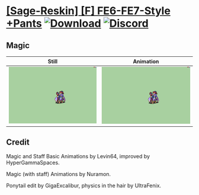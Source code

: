 # [\[Sage-Reskin\] \[F\] FE6-FE7-Style +Pants](./) [![Download](https://img.shields.io/badge/Download--red?style=social&logo=github)](https://minhaskamal.github.io/DownGit/#/home?url=https://github.com/Klokinator/FE-Repo/tree/main/Battle%20Animations%2FMagi%20-%20Nature-Type%2F%5BSage-Reskin%5D%20%5BF%5D%20FE6-FE7-Style%20%2BPants%2F6.%20Magic%20(Staff)) [![Discord](https://img.shields.io/badge/Discord--blue?style=social&logo=discord)](https://discord.gg/C7VNGnyTPA)

## Magic

| Still | Animation |
| :---: | :-------: |
| ![Magic still](./Magic_000.png) | ![Magic](./Magic.gif) |

## Credit

Magic and Staff Basic Animations by Levin64, improved by HyperGammaSpaces.

Magic (with staff) Animations by Nuramon.

Ponytail edit by GigaExcalibur, physics in the hair by UltraFenix.
